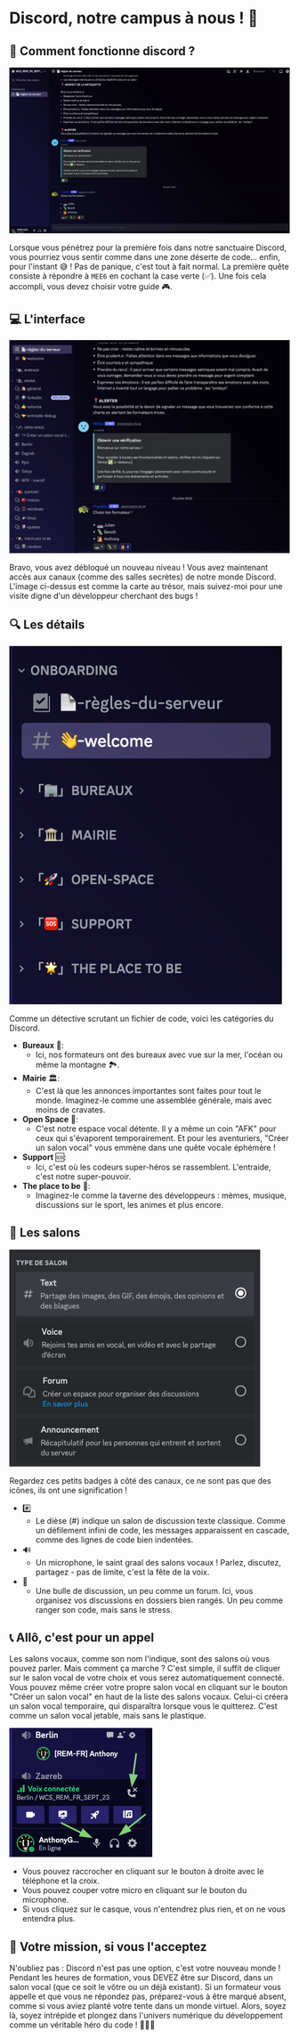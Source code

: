 # Discord, notre campus à nous ! 🏫

## 🤔 Comment fonctionne discord ?

![présentation du serveur sans rôle](assets/1.png)

Lorsque vous pénétrez pour la première fois dans notre sanctuaire Discord, vous pourriez vous sentir comme dans une zone déserte de code... enfin, pour l'instant 😅 ! Pas de panique, c'est tout à fait normal. La première quête consiste à répondre à `MEE6` en cochant la case verte (✅). Une fois cela accompli, vous devez choisir votre guide 🎮.

## 💻 L'interface

![présentation de l'interface](assets/2.png)

Bravo, vous avez débloqué un nouveau niveau ! Vous avez maintenant accès aux canaux (comme des salles secrètes) de notre monde Discord. L'image ci-dessus est comme la carte au trésor, mais suivez-moi pour une visite digne d'un développeur cherchant des bugs !

## 🔍 Les détails

![Toutes les catégories sont affichées](assets/3.png)

Comme un détective scrutant un fichier de code, voici les catégories du Discord.

-   **Bureaux** 🏢:
    -   Ici, nos formateurs ont des bureaux avec vue sur la mer, l'océan ou même la montagne 🏞️.
-   **Mairie** 🏛️:
    -   C'est là que les annonces importantes sont faites pour tout le monde. Imaginez-le comme une assemblée générale, mais avec moins de cravates.
-   **Open Space** 🌌:
    -   C'est notre espace vocal détente. Il y a même un coin "AFK" pour ceux qui s'évaporent temporairement. Et pour les aventuriers, "Créer un salon vocal" vous emmène dans une quête vocale éphémère !
-   **Support** 🆘:
    -   Ici, c'est où les codeurs super-héros se rassemblent. L'entraide, c'est notre super-pouvoir.
-   **The place to be** 🌟:
    -   Imaginez-le comme la taverne des développeurs : mèmes, musique, discussions sur le sport, les animes et plus encore.

## 💬 Les salons

![description des salons](assets/5.png)

Regardez ces petits badges à côté des canaux, ce ne sont pas que des icônes, ils ont une signification !

-   #️⃣
    -   Le dièse (#) indique un salon de discussion texte classique. Comme un défilement infini de code, les messages apparaissent en cascade, comme des lignes de code bien indentées.
-   🔊
    -   Un microphone, le saint graal des salons vocaux ! Parlez, discutez, partagez - pas de limite, c'est la fête de la voix.
-   💬
    -   Une bulle de discussion, un peu comme un forum. Ici, vous organisez vos discussions en dossiers bien rangés. Un peu comme ranger son code, mais sans le stress.

## 📞 Allô, c'est pour un appel

Les salons vocaux, comme son nom l'indique, sont des salons où vous pouvez parler. Mais comment ça marche ? C'est simple, il suffit de cliquer sur le salon vocal de votre choix et vous serez automatiquement connecté. Vous pouvez même créer votre propre salon vocal en cliquant sur le bouton "Créer un salon vocal" en haut de la liste des salons vocaux.
Celui-ci créera un salon vocal temporaire, qui disparaîtra lorsque vous le quitterez. C'est comme un salon vocal jetable, mais sans le plastique.

![création d'un salon vocal](assets/6.png)

-   Vous pouvez raccrocher en cliquant sur le bouton à droite avec le téléphone et la croix.
-   Vous pouvez couper votre micro en cliquant sur le bouton du microphone.
-   Si vous cliquez sur le casque, vous n'entendrez plus rien, et on ne vous entendra plus.

## 📝 Votre mission, si vous l'acceptez

N'oubliez pas : Discord n'est pas une option, c'est votre nouveau monde ! Pendant les heures de formation, vous DEVEZ être sur Discord, dans un salon vocal (que ce soit le vôtre ou un déjà existant). Si un formateur vous appelle et que vous ne répondez pas, préparez-vous à être marqué absent, comme si vous aviez planté votre tente dans un monde virtuel.
Alors, soyez là, soyez intrépide et plongez dans l'univers numérique du développement comme un véritable héro du code ! 🦸‍♂️🚀
